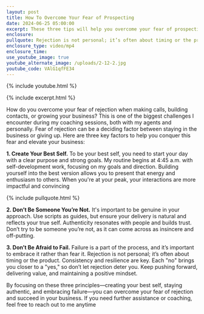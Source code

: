 ```yaml
---
layout: post
title: How To Overcome Your Fear of Prospecting
date: 2024-06-25 05:00:00
excerpt: These three tips will help you overcome your fear of prospecting.
enclosure:
pullquote: Rejection is not personal; it’s often about timing or the product.
enclosure_type: video/mp4
enclosure_time:
use_youtube_image: true
youtube_alternate_image: /uploads/2-12-2.jpg
youtube_code: VAlG1qfFE34
---
```

{% include youtube.html %}

{% include excerpt.html %}

How do you overcome your fear of rejection when making calls, building contacts, or growing your business? This is one of the biggest challenges I encounter during my coaching sessions, both with my agents and personally. Fear of rejection can be a deciding factor between staying in the business or giving up. Here are three key factors to help you conquer this fear and elevate your business:

**1\. Create Your Best Self.** To be your best self, you need to start your day with a clear purpose and strong goals. My routine begins at 4:45 a.m. with self-development work, focusing on my goals and direction. Building yourself into the best version allows you to present that energy and enthusiasm to others. When you're at your peak, your interactions are more impactful and convincing

{% include pullquote.html %}

**2\. Don’t Be Someone You’re Not.** It's important to be genuine in your approach. Use scripts as guides, but ensure your delivery is natural and reflects your true self. Authenticity resonates with people and builds trust. Don’t try to be someone you’re not, as it can come across as insincere and off-putting.

**3\. Don’t Be Afraid to Fail.** Failure is a part of the process, and it’s important to embrace it rather than fear it. Rejection is not personal; it’s often about timing or the product. Consistency and resilience are key. Each "no" brings you closer to a "yes," so don’t let rejection deter you. Keep pushing forward, delivering value, and maintaining a positive mindset.

By focusing on these three principles—creating your best self, staying authentic, and embracing failure—you can overcome your fear of rejection and succeed in your business. If you need further assistance or coaching, feel free to reach out to me anytime